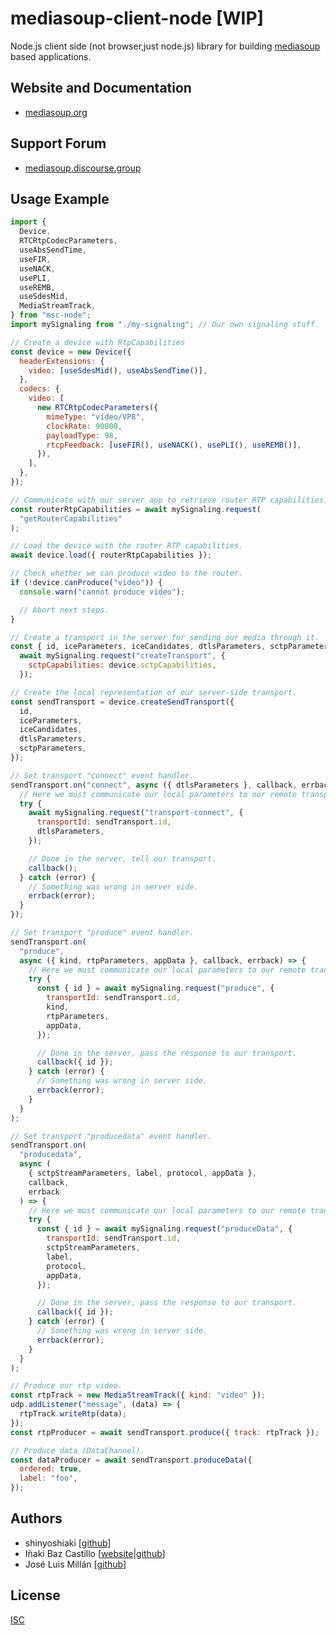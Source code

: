 # mediasoup-client-node [WIP]

Node.js client side (not browser,just node.js) library for building [mediasoup][mediasoup-website] based applications.

## Website and Documentation

- [mediasoup.org][mediasoup-website]

## Support Forum

- [mediasoup.discourse.group][mediasoup-discourse]

## Usage Example

```js
import {
  Device,
  RTCRtpCodecParameters,
  useAbsSendTime,
  useFIR,
  useNACK,
  usePLI,
  useREMB,
  useSdesMid,
  MediaStreamTrack,
} from "msc-node";
import mySignaling from "./my-signaling"; // Our own signaling stuff.

// Create a device with RtpCapabilities
const device = new Device({
  headerExtensions: {
    video: [useSdesMid(), useAbsSendTime()],
  },
  codecs: {
    video: [
      new RTCRtpCodecParameters({
        mimeType: "video/VP8",
        clockRate: 90000,
        payloadType: 98,
        rtcpFeedback: [useFIR(), useNACK(), usePLI(), useREMB()],
      }),
    ],
  },
});

// Communicate with our server app to retrieve router RTP capabilities.
const routerRtpCapabilities = await mySignaling.request(
  "getRouterCapabilities"
);

// Load the device with the router RTP capabilities.
await device.load({ routerRtpCapabilities });

// Check whether we can produce video to the router.
if (!device.canProduce("video")) {
  console.warn("cannot produce video");

  // Abort next steps.
}

// Create a transport in the server for sending our media through it.
const { id, iceParameters, iceCandidates, dtlsParameters, sctpParameters } =
  await mySignaling.request("createTransport", {
    sctpCapabilities: device.sctpCapabilities,
  });

// Create the local representation of our server-side transport.
const sendTransport = device.createSendTransport({
  id,
  iceParameters,
  iceCandidates,
  dtlsParameters,
  sctpParameters,
});

// Set transport "connect" event handler.
sendTransport.on("connect", async ({ dtlsParameters }, callback, errback) => {
  // Here we must communicate our local parameters to our remote transport.
  try {
    await mySignaling.request("transport-connect", {
      transportId: sendTransport.id,
      dtlsParameters,
    });

    // Done in the server, tell our transport.
    callback();
  } catch (error) {
    // Something was wrong in server side.
    errback(error);
  }
});

// Set transport "produce" event handler.
sendTransport.on(
  "produce",
  async ({ kind, rtpParameters, appData }, callback, errback) => {
    // Here we must communicate our local parameters to our remote transport.
    try {
      const { id } = await mySignaling.request("produce", {
        transportId: sendTransport.id,
        kind,
        rtpParameters,
        appData,
      });

      // Done in the server, pass the response to our transport.
      callback({ id });
    } catch (error) {
      // Something was wrong in server side.
      errback(error);
    }
  }
);

// Set transport "producedata" event handler.
sendTransport.on(
  "producedata",
  async (
    { sctpStreamParameters, label, protocol, appData },
    callback,
    errback
  ) => {
    // Here we must communicate our local parameters to our remote transport.
    try {
      const { id } = await mySignaling.request("produceData", {
        transportId: sendTransport.id,
        sctpStreamParameters,
        label,
        protocol,
        appData,
      });

      // Done in the server, pass the response to our transport.
      callback({ id });
    } catch (error) {
      // Something was wrong in server side.
      errback(error);
    }
  }
);

// Produce our rtp video.
const rtpTrack = new MediaStreamTrack({ kind: "video" });
udp.addListener("message", (data) => {
  rtpTrack.writeRtp(data);
});
const rtpProducer = await sendTransport.produce({ track: rtpTrack });

// Produce data (DataChannel).
const dataProducer = await sendTransport.produceData({
  ordered: true,
  label: "foo",
});
```

## Authors

- shinyoshiaki [[github](https://github.com/shinyoshiaki/)]
- Iñaki Baz Castillo [[website](https://inakibaz.me)|[github](https://github.com/ibc/)]
- José Luis Millán [[github](https://github.com/jmillan/)]

## License

[ISC](./LICENSE)

[mediasoup-website]: https://mediasoup.org
[mediasoup-discourse]: https://mediasoup.discourse.group
[npm-shield-mediasoup-client]: https://img.shields.io/npm/v/mediasoup-client.svg
[npm-mediasoup-client]: https://npmjs.org/package/mediasoup-client
[travis-ci-shield-mediasoup-client]: https://travis-ci.com/versatica/mediasoup-client.svg?branch=master
[travis-ci-mediasoup-client]: https://travis-ci.com/versatica/mediasoup-client
